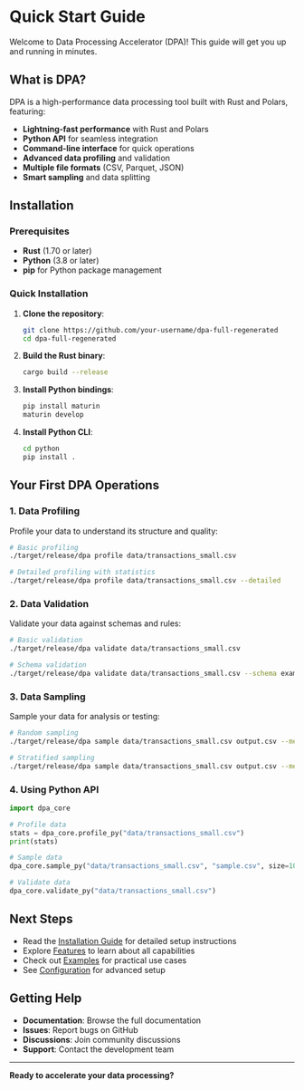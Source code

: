 # Quick Start Guide

Welcome to Data Processing Accelerator (DPA)! This guide will get you up and running in minutes.

## What is DPA?

DPA is a high-performance data processing tool built with Rust and Polars, featuring:

- **Lightning-fast performance** with Rust and Polars
- **Python API** for seamless integration
- **Command-line interface** for quick operations
- **Advanced data profiling** and validation
- **Multiple file formats** (CSV, Parquet, JSON)
- **Smart sampling** and data splitting

## Installation

### Prerequisites

- **Rust** (1.70 or later)
- **Python** (3.8 or later)
- **pip** for Python package management

### Quick Installation

1. **Clone the repository**:
   ```bash
   git clone https://github.com/your-username/dpa-full-regenerated
   cd dpa-full-regenerated
   ```

2. **Build the Rust binary**:
   ```bash
   cargo build --release
   ```

3. **Install Python bindings**:
   ```bash
   pip install maturin
   maturin develop
   ```

4. **Install Python CLI**:
   ```bash
   cd python
   pip install .
   ```

## Your First DPA Operations

### 1. Data Profiling

Profile your data to understand its structure and quality:

```bash
# Basic profiling
./target/release/dpa profile data/transactions_small.csv

# Detailed profiling with statistics
./target/release/dpa profile data/transactions_small.csv --detailed
```

### 2. Data Validation

Validate your data against schemas and rules:

```bash
# Basic validation
./target/release/dpa validate data/transactions_small.csv

# Schema validation
./target/release/dpa validate data/transactions_small.csv --schema examples/schema.json
```

### 3. Data Sampling

Sample your data for analysis or testing:

```bash
# Random sampling
./target/release/dpa sample data/transactions_small.csv output.csv --method random --size 1000

# Stratified sampling
./target/release/dpa sample data/transactions_small.csv output.csv --method stratified --stratify category
```

### 4. Using Python API

```python
import dpa_core

# Profile data
stats = dpa_core.profile_py("data/transactions_small.csv")
print(stats)

# Sample data
dpa_core.sample_py("data/transactions_small.csv", "sample.csv", size=1000, method="random")

# Validate data
dpa_core.validate_py("data/transactions_small.csv")
```

## Next Steps

- Read the [Installation Guide](installation.md) for detailed setup instructions
- Explore [Features](../features/) to learn about all capabilities
- Check out [Examples](../examples/) for practical use cases
- See [Configuration](configuration.md) for advanced setup

## Getting Help

- **Documentation**: Browse the full documentation
- **Issues**: Report bugs on GitHub
- **Discussions**: Join community discussions
- **Support**: Contact the development team

---

**Ready to accelerate your data processing?**
